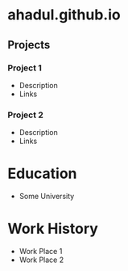 # ahadul.github.io

## Projects
### Project 1
- Description
- Links

### Project 2
- Description
- Links

# Education
- Some University

# Work History
- Work Place 1
- Work Place 2 
